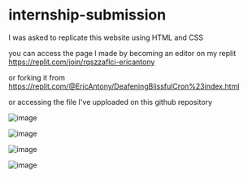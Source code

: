 # internship-submission
I was asked to replicate this website using HTML and CSS

you can access the page I made by becoming an editor on my replit https://replit.com/join/rqszzaflci-ericantony

or forking it from https://replit.com/@EricAntony/DeafeningBlissfulCron%23index.html

or accessing the file I've upploaded on this github repository


![image](https://github.com/ericantony195/internship-submission/assets/128764814/1a0f7c47-2436-44e5-919b-616786e29553)

![image](https://github.com/ericantony195/internship-submission/assets/128764814/3e6a8227-7fc5-4282-bca5-e922c4ca822c)

![image](https://github.com/ericantony195/internship-submission/assets/128764814/dcd76ef7-5229-4f34-bd2f-5e850f4822e2)

![image](https://github.com/ericantony195/internship-submission/assets/128764814/13f00c45-2ef6-4b67-9a98-f714dda374e9)
